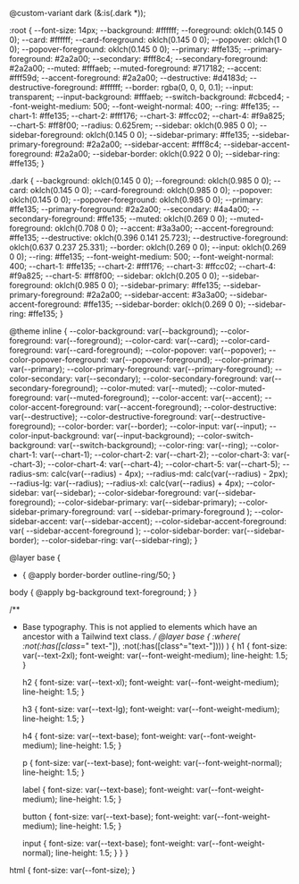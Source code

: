 @custom-variant dark (&:is(.dark *));

:root {
  --font-size: 14px;
  --background: #ffffff;
  --foreground: oklch(0.145 0 0);
  --card: #ffffff;
  --card-foreground: oklch(0.145 0 0);
  --popover: oklch(1 0 0);
  --popover-foreground: oklch(0.145 0 0);
  --primary: #ffe135;
  --primary-foreground: #2a2a00;
  --secondary: #fff8c4;
  --secondary-foreground: #2a2a00;
  --muted: #fffaeb;
  --muted-foreground: #717182;
  --accent: #fff59d;
  --accent-foreground: #2a2a00;
  --destructive: #d4183d;
  --destructive-foreground: #ffffff;
  --border: rgba(0, 0, 0, 0.1);
  --input: transparent;
  --input-background: #fffaeb;
  --switch-background: #cbced4;
  --font-weight-medium: 500;
  --font-weight-normal: 400;
  --ring: #ffe135;
  --chart-1: #ffe135;
  --chart-2: #fff176;
  --chart-3: #ffcc02;
  --chart-4: #f9a825;
  --chart-5: #ff8f00;
  --radius: 0.625rem;
  --sidebar: oklch(0.985 0 0);
  --sidebar-foreground: oklch(0.145 0 0);
  --sidebar-primary: #ffe135;
  --sidebar-primary-foreground: #2a2a00;
  --sidebar-accent: #fff8c4;
  --sidebar-accent-foreground: #2a2a00;
  --sidebar-border: oklch(0.922 0 0);
  --sidebar-ring: #ffe135;
}

.dark {
  --background: oklch(0.145 0 0);
  --foreground: oklch(0.985 0 0);
  --card: oklch(0.145 0 0);
  --card-foreground: oklch(0.985 0 0);
  --popover: oklch(0.145 0 0);
  --popover-foreground: oklch(0.985 0 0);
  --primary: #ffe135;
  --primary-foreground: #2a2a00;
  --secondary: #4a4a00;
  --secondary-foreground: #ffe135;
  --muted: oklch(0.269 0 0);
  --muted-foreground: oklch(0.708 0 0);
  --accent: #3a3a00;
  --accent-foreground: #ffe135;
  --destructive: oklch(0.396 0.141 25.723);
  --destructive-foreground: oklch(0.637 0.237 25.331);
  --border: oklch(0.269 0 0);
  --input: oklch(0.269 0 0);
  --ring: #ffe135;
  --font-weight-medium: 500;
  --font-weight-normal: 400;
  --chart-1: #ffe135;
  --chart-2: #fff176;
  --chart-3: #ffcc02;
  --chart-4: #f9a825;
  --chart-5: #ff8f00;
  --sidebar: oklch(0.205 0 0);
  --sidebar-foreground: oklch(0.985 0 0);
  --sidebar-primary: #ffe135;
  --sidebar-primary-foreground: #2a2a00;
  --sidebar-accent: #3a3a00;
  --sidebar-accent-foreground: #ffe135;
  --sidebar-border: oklch(0.269 0 0);
  --sidebar-ring: #ffe135;
}

@theme inline {
  --color-background: var(--background);
  --color-foreground: var(--foreground);
  --color-card: var(--card);
  --color-card-foreground: var(--card-foreground);
  --color-popover: var(--popover);
  --color-popover-foreground: var(--popover-foreground);
  --color-primary: var(--primary);
  --color-primary-foreground: var(--primary-foreground);
  --color-secondary: var(--secondary);
  --color-secondary-foreground: var(--secondary-foreground);
  --color-muted: var(--muted);
  --color-muted-foreground: var(--muted-foreground);
  --color-accent: var(--accent);
  --color-accent-foreground: var(--accent-foreground);
  --color-destructive: var(--destructive);
  --color-destructive-foreground: var(--destructive-foreground);
  --color-border: var(--border);
  --color-input: var(--input);
  --color-input-background: var(--input-background);
  --color-switch-background: var(--switch-background);
  --color-ring: var(--ring);
  --color-chart-1: var(--chart-1);
  --color-chart-2: var(--chart-2);
  --color-chart-3: var(--chart-3);
  --color-chart-4: var(--chart-4);
  --color-chart-5: var(--chart-5);
  --radius-sm: calc(var(--radius) - 4px);
  --radius-md: calc(var(--radius) - 2px);
  --radius-lg: var(--radius);
  --radius-xl: calc(var(--radius) + 4px);
  --color-sidebar: var(--sidebar);
  --color-sidebar-foreground: var(--sidebar-foreground);
  --color-sidebar-primary: var(--sidebar-primary);
  --color-sidebar-primary-foreground: var(
    --sidebar-primary-foreground
  );
  --color-sidebar-accent: var(--sidebar-accent);
  --color-sidebar-accent-foreground: var(
    --sidebar-accent-foreground
  );
  --color-sidebar-border: var(--sidebar-border);
  --color-sidebar-ring: var(--sidebar-ring);
}

@layer base {
  * {
    @apply border-border outline-ring/50;
  }

  body {
    @apply bg-background text-foreground;
  }
}

/**
 * Base typography. This is not applied to elements which have an ancestor with a Tailwind text class.
 */
@layer base {
  :where(
    :not(:has([class*=" text-"]), :not(:has([class^="text-"])))
  ) {
    h1 {
      font-size: var(--text-2xl);
      font-weight: var(--font-weight-medium);
      line-height: 1.5;
    }

    h2 {
      font-size: var(--text-xl);
      font-weight: var(--font-weight-medium);
      line-height: 1.5;
    }

    h3 {
      font-size: var(--text-lg);
      font-weight: var(--font-weight-medium);
      line-height: 1.5;
    }

    h4 {
      font-size: var(--text-base);
      font-weight: var(--font-weight-medium);
      line-height: 1.5;
    }

    p {
      font-size: var(--text-base);
      font-weight: var(--font-weight-normal);
      line-height: 1.5;
    }

    label {
      font-size: var(--text-base);
      font-weight: var(--font-weight-medium);
      line-height: 1.5;
    }

    button {
      font-size: var(--text-base);
      font-weight: var(--font-weight-medium);
      line-height: 1.5;
    }

    input {
      font-size: var(--text-base);
      font-weight: var(--font-weight-normal);
      line-height: 1.5;
    }
  }
}

html {
  font-size: var(--font-size);
}
